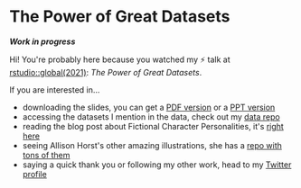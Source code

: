# The Power of Great Datasets

***Work in progress***



Hi! You're probably here because you watched my :zap: talk at [rstudio::global(2021)](https://rstudio.com/conference/): *The Power of Great Datasets*.



If you are interested in...

- downloading the slides, you can get a [PDF version](https://github.com/tacookson/power-of-great-datasets/blob/main/The%20Power%20of%20Great%20Datasets%20(PDF).pdf?raw=true) or a [PPT version](https://github.com/tacookson/power-of-great-datasets/blob/main/The%20Power%20of%20Great%20Datasets%20(PPT).pptx?raw=true)
- accessing the datasets I mention in the data, check out my [data repo](https://github.com/tacookson/data)
- reading the blog post about Fictional Character Personalities, it's [right here](https://www.alexcookson.com/post/2020-11-19-applying-pca-to-fictional-character-personalities/)
- seeing Allison Horst's other amazing illustrations, she has a [repo with tons of them](https://github.com/allisonhorst/stats-illustrations)
- saying a quick thank you or following my other work, head to my [Twitter profile](https://twitter.com/alexcookson)